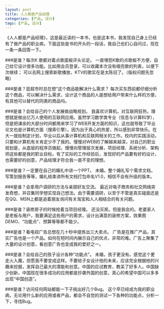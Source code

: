 ```yaml
---
layout: post
title: 人人都是产品经理
categories: [产品, 设计]
tags: [产品, 设计]
---
```


《人人都是产品经理》，这是最近读的一本书，也是这本书，我发现自己身上已经有了做产品的职业病，下面这些是书的开头的一段话，我自己也扪心自问过，现在一条一条回答一下。

###是谁？每次K 歌都对着点歌面板评头论足。
一直埋怨K歌的点歌板不方便，自己给它设计很多功能。比如用会员登录，可以收藏本次没有唱完歌的列表，以便下次继续；
可以去网上搜索新歌播放，KTV的歌实在是太陈旧了。（版权问题先忽略）

###是谁？逛超市时总在想“这个商品能解决什么需求？
每次买东西前都仔细分析这个商品，可以解决什么需求，设计这个商品的人是想给用户带来什么样的方便，有其他可以替代的同类的商品吗。

###是谁？会给自己的个人发展做战略规划。
我喜欢计算机，对互联网狂热，理想就是做出亿万人使用的互联网应用。虽然学习数学类专业（信息与计算科学），但是把课余的大部分时间都用来学习了WEB开发方面的知识，这也就导致了毕业论文也是计算机方面（搜索引擎）。因为出于真心的热爱，所以感到非常快乐。在大一就给制定计划，毕业以后从事计算机和互联网相关的工作。校内的实践活动，只要和计算机有关肯定少不了我的。慢慢对WEB的了解越来越深，对自己的职业规划是，从底层的程序员做起，慢慢向管理层次发展，项目经理、系统分析、架构师这些都是我的职业目标。有了实际的工作经验后，发现好的产品要有好的设计，也需要好的创意，产品经理才符合我一直不变的理想。

###是谁？一定要在自己的婚礼中讲一个PPT。
未婚。整个婚礼写个需求文档，写策划报告等等，婚礼结束讲所有文档打包命名V1.0，相信不会有升级的版本。

###是谁？会拿用户调研的方法与亲朋好友交流。
最近对电子商务和社交网络突发奇想，并召集同学想实现自己想法。由于需要调研，以至于不管是真实碰面还是在QQ、MSN上都是追着朋友询问有关淘宝和人人相结合的有关问题。

###是谁？装修房子的时候抢着当项目经理。
还没买房。但是我会的。老婆家人是老板与用户，我要满足这些用户的需求，设计出满意的装修方案，效果图DEMO、“功能点”、预算等等都不能少。

###是谁？看电视广告总想在几十秒中提炼出三大卖点。
广告是在推广产品，其实广告也是一个产品。如何在短时间内展示自己的优点，非常的难。广告上聚集了大量的设计创意，看创意广告也变成我的爱好之一。

###是谁？会给自己的孩子设计各种“功能点”。
未婚，孩子更没有。感觉这个更走火入魔，但愿我不要变成这样。不要给子女设计他的未来，应该完全根据他的兴趣来挖掘，发挥自己最大的潜能和创意。中国的应试教育，教呆了好多人。中国缺少创新，中国现在很多成功的应用都是抄袭外国的创意，真心的希望中国可以多多出现“中国创造”。

###是谁？访问任何网站都能一下子挑出好几个Bug。
这个早已经成为我的职业病，无论用什么新的应用或者产品，都会不自觉的测试一下各种的功能点，分析一下，寻找Bug。